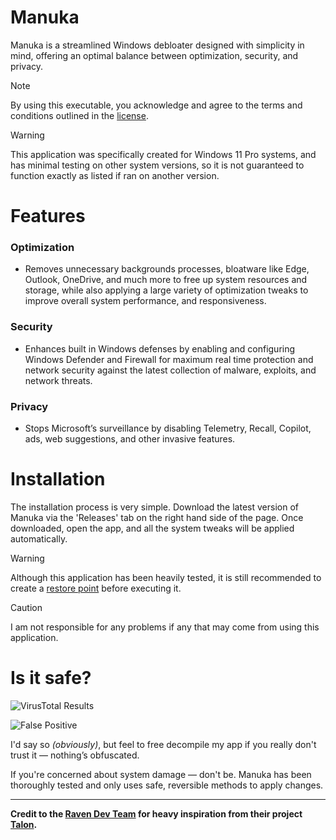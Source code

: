 # Manuka
Manuka is a streamlined Windows debloater designed with simplicity in mind, offering an optimal balance between optimization, security, and privacy.
> [!NOTE]
> By using this executable, you acknowledge and agree to the terms and conditions outlined in the [license](https://github.com/BuzzedHoney/Manuka/blob/main/LICENSE).

> [!WARNING]
> This application was specifically created for Windows 11 Pro systems, and has minimal testing on other system versions, so it is not guaranteed to function exactly as listed if ran on another version.

# Features
### Optimization
- Removes unnecessary backgrounds processes, bloatware like Edge, Outlook, OneDrive, and much more to free up system resources and storage, while also applying a large variety of optimization tweaks to improve overall system performance, and responsiveness.
### Security
- Enhances built in Windows defenses by enabling and configuring Windows Defender and Firewall for maximum real time protection and network security against the latest collection of malware, exploits, and network threats.
### Privacy
- Stops Microsoft’s surveillance by disabling Telemetry, Recall, Copilot, ads, web suggestions, and other invasive features.

# Installation
The installation process is very simple. Download the latest version of Manuka via the 'Releases' tab on the right hand side of the page. Once downloaded, open the app, and all the system tweaks will be applied automatically.

> [!WARNING]
> Although this application has been heavily tested, it is still recommended to create a [restore point](https://support.microsoft.com/en-us/windows/system-restore-a5ae3ed9-07c4-fd56-45ee-096777ecd14e) before executing it.

> [!CAUTION]
> I am not responsible for any problems if any that may come from using this application.

# Is it safe?
![VirusTotal Results](https://github.com/user-attachments/assets/3e666c1f-10fc-4f54-b849-17eb5790f1d2)

![False Positive](https://github.com/user-attachments/assets/1f3c19b5-4bde-453a-bc13-d4cdd496c53a)

I'd say so *(obviously)*, but feel to free decompile my app if you really don't trust it — nothing’s obfuscated.

If you're concerned about system damage — don't be. Manuka has been thoroughly tested and only uses safe, reversible methods to apply changes.

---
**Credit to the [Raven Dev Team](https://ravendevteam.org/) for heavy inspiration from their project [Talon](https://github.com/ravendevteam/talon).**
